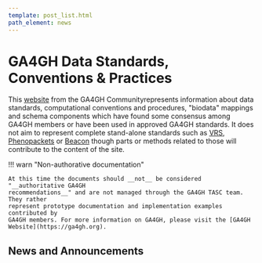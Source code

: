 ```yaml
---
template: post_list.html
path_element: news
---
```


# GA4GH Data Standards, Conventions & Practices

This [website](http://genomestandards.org) from the GA4GH Communityrepresents information about data standards, computational conventions and procedures, "biodata" mappings and schema components which have found some consensus among GA4GH members or have been used in approved GA4GH standards. It does not aim to represent complete stand-alone standards such
as [VRS](https://vrs.ga4gh.org/en/stable/), [Phenopackets](http://phenopackets.org) or
[Beacon](http://docs.genomebeacons.org) though parts or methods related to those
will contribute to the content of the site.

!!! warn "Non-authorative documentation"

    At this time the documents should __not__ be considered "__authoritative GA4GH
    recommendations__" and are not managed through the GA4GH TASC team. They rather
    represent prototype documentation and implementation examples contributed by
    GA4GH members. For more information on GA4GH, please visit the [GA4GH Website](https://ga4gh.org).

## News and Announcements
